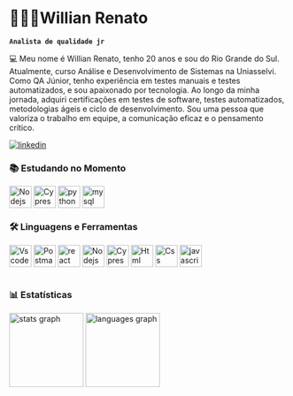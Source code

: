 # 👨🏻‍💻Willian Renato

**`Analista de qualidade jr`**

💻️ Meu nome é Willian Renato, tenho 20 anos e sou do Rio Grande do Sul. Atualmente, curso Análise e Desenvolvimento de Sistemas na Uniasselvi. Como QA Júnior, tenho experiência em testes manuais e testes automatizados, e sou apaixonado por tecnologia. Ao longo da minha jornada, adquiri certificações em testes de software, testes automatizados, metodologias ágeis e ciclo de desenvolvimento. Sou uma pessoa que valoriza o trabalho em equipe, a comunicação eficaz e o pensamento crítico.

[![linkedin](https://img.shields.io/badge/LinkedIn-0077B5?style=for-the-badge&logo=linkedin&logoColor=white)](https://www.linkedin.com/in/willian-renato-rodrigues-pereira-911b10200)

### 📚 Estudando no Momento
<div style="display: inline_block">
 <img align="center" alt="Nodejs" src="https://skillicons.dev/icons?i=nodejs&theme=light" height="40" alt="react logo"/>
<img align="center" alt="Cypress" src="https://skillicons.dev/icons?i=cypress&theme=light" height="40" alt="cypress logo"/>
<img align="center" alt="python" src="https://skillicons.dev/icons?i=python&theme=light" height="40" alt="python logo"/>
<img align="center" alt="mysql" src="https://skillicons.dev/icons?i=mysql&theme=light" height="40" alt="mysql logo"/>



### 🛠️ Linguagens e Ferramentas

<div style="display: inline_block">
 <img align="center" alt="Vscode" src="https://skillicons.dev/icons?i=vscode&theme=light" height="40" alt="vscode logo"/>
 <img align="center" alt="Postman" src="https://skillicons.dev/icons?i=postman&theme=light" height="40" alt="postman logo"/>
 <img align="center" alt="react" src="https://skillicons.dev/icons?i=react&theme=light" height="40" alt="react logo"/>
 <img align="center" alt="Nodejs" src="https://skillicons.dev/icons?i=nodejs&theme=light" height="40" alt="nodejs logo"/>
 <img align="center" alt="Cypress" src="https://skillicons.dev/icons?i=cypress&theme=light" height="40" alt="cypress logo"/>
 <img align="center" alt="Html" src="https://skillicons.dev/icons?i=html" height="40" alt="html logo"/>
 <img align="center" alt="Css" src="https://skillicons.dev/icons?i=css" height="40" alt="css logo"/>
 <img align="center" alt="javascript" src="https://skillicons.dev/icons?i=js" height="40" alt="javascript logo"/>
 
 
          
</div><br/>

### 📊 Estatísticas

<p>
  <img src="https://github-readme-stats.vercel.app/api?username=WillianRRP&hide_title=false&hide_rank=false&show_icons=false&include_all_commits=true&count_private=true&disable_animations=false&theme=gotham&locale=pt-br&hide_border=false&order=1" height="134" alt="stats graph"/>
 
  <img src="https://github-readme-stats.vercel.app/api/top-langs?username=WillianRRP&locale=pt-br&hide_title=false&layout=compact&card_width=320&langs_count=8&theme=gotham&hide_border=false&order=2" height="134" alt="languages graph" />
</div>
  </p>


